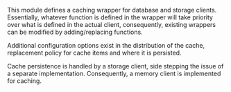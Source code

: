 This module defines a caching wrapper for database and storage clients. Essentially, whatever function is defined in the wrapper will take priority over what is defined in the actual client, consequently, existing wrappers can be modified by adding/replacing functions. 

Additional configuration options exist in the distribution of the cache, replacement policy for cache items and where it is persisted.

Cache persistence is handled by a storage client, side stepping the issue of a separate implementation. Consequently, a memory client is implemented for caching.

